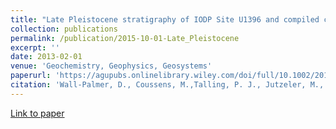 ```yaml
---
title: "Late Pleistocene stratigraphy of IODP Site U1396 and compiled chronology offshore of south and south west Montserrat, Lesser Antilles"
collection: publications
permalink: /publication/2015-10-01-Late_Pleistocene
excerpt: ''
date: 2013-02-01
venue: 'Geochemistry, Geophysics, Geosystems'
paperurl: 'https://agupubs.onlinelibrary.wiley.com/doi/full/10.1002/2014GC005402'
citation: 'Wall-Palmer, D., Coussens, M.,Talling, P. J., Jutzeler, M., Cassidy, M., Marchant, I., Palmer, M. R., Watt, S. F. L., Smart, S. W., Fisher, J. K., Hart, M. B., <b>Fraass, A.J.</b>, Trofimovs, J., Le Friant, A., Ishizuka, O., Adachi, T., Aljahdali, M., Boudon, G., Breitkreuz, C., Endo, D., Fujinawa, A., Hatfield, R., Hornbach, M. J., Kataoka, K., Lafuerza, S., Maeno, F., Manga, M., Martinez-Colon, M., McCanta, M., Morgan, S., Saito, T., Slagle, A. L., Stinton, A. J., Subramanyam, K. S. V., Tamura, Y., Villemant, B., & Wang, F., 2013, Late Pleistocene stratigraphy of IODP Site U1396 and compiled chronology offshore of south and south west Montserrat, Lesser Antilles, <i>Geochem. Geophys. Geosyst.</i>,15, doi:10.1002/2014GC005402'
---
```


[Link to paper](https://agupubs.onlinelibrary.wiley.com/doi/full/10.1002/2014GC005402)
